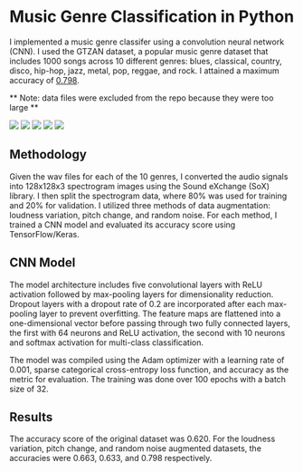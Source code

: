# Music Genre Classification in Python
I implemented a music genre classifer using a convolution neural network (CNN). I used the GTZAN
dataset, a popular music genre dataset that includes 1000 songs across 10 different
genres: blues, classical, country, disco, hip-hop, jazz, metal, pop, reggae, and rock.
I attained a maximum accuracy of <ins>0.798</ins>. 

** Note: data files were excluded from the repo because they were too large **

<div>
  <img src="https://img.shields.io/badge/Python-blue">
  <img src="https://img.shields.io/badge/TensorFlow/Keras-blue"> 
  <img src="https://img.shields.io/badge/NumPy-blue"> 
  <img src="https://img.shields.io/badge/PyDub-blue"> 
  <img src="https://img.shields.io/badge/SoX-blue"> 
</div>


## Methodology
Given the wav files for each of the 10 genres, I converted the audio signals into 128x128x3
spectrogram images using the Sound eXchange (SoX) library. I then split the
spectrogram data, where 80% was used for training and 20% for validation. I utilized
three methods of data augmentation: loudness variation, pitch change, and random noise. For 
each method, I trained a CNN model and evaluated its accuracy score using TensorFlow/Keras.

## CNN Model
The model architecture includes five convolutional layers with ReLU activation followed by max-pooling layers for dimensionality reduction. 
Dropout layers with a dropout rate of 0.2 are incorporated after each max-pooling layer to prevent overfitting. 
The feature maps are flattened into a one-dimensional vector before passing through two fully connected layers, the first with 64 neurons and ReLU activation, 
the second with 10 neurons and softmax activation for multi-class classification.

The model was compiled using the Adam optimizer with a learning rate of 0.001, sparse categorical cross-entropy loss function, and accuracy as the metric for evaluation. 
The training was done over 100 epochs with a batch size of 32.

## Results
The accuracy score of the original dataset was 0.620. For the loudness
variation, pitch change, and random noise augmented datasets, the accuracies were 0.663, 0.633, and
0.798 respectively.






